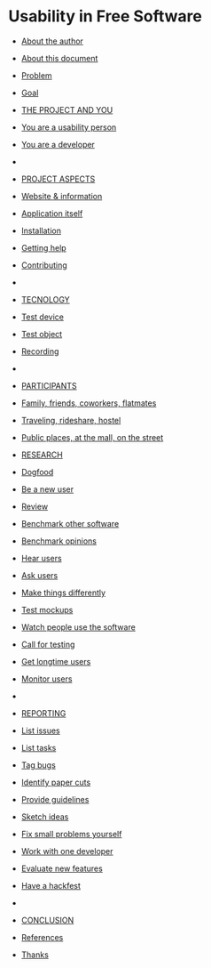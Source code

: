 # Usability in Free Software

* [About the author](introduction/01_about-the-author.md)
* [About this document](introduction/02_about-this-document.md)
* [Problem](introduction/03_problem.md)
* [Goal](introduction/04_goal.md)

* [THE PROJECT AND YOU](the_project_e_you/00_the-project-and-you.md)
* [You are a usability person](the_project_e_you/01_you-are-a-usability-person.md)
* [You are a developer](the_project_e_you/02_you-are-a-developer.md)
* 
* [PROJECT ASPECTS](project_aspects/00_project-aspects.md)
* [Website & information](project_aspects/01_website-e-information.md) 
* [Application itself](project_aspects/02_application-itself.md)
* [Installation](project_aspects/03_installation.md)
* [Getting help](project_aspects/04_getting-help.md) 
* [Contributing](project_aspects/05_contributing.md) 
* 
* [TECNOLOGY](technology/00_technology.md)
* [Test device](technology/01_test-device.md) 
* [Test object](technology/02_test-object.md)
* [Recording](technology/03_recording.md)
*
* [PARTICIPANTS](participants/00_participants.md)
* [Family, friends, coworkers, flatmates](participants/01_family-friends.md)
* [Traveling, rideshare, hostel](participants/02_traveling-rideshare.md)
* [Public places, at the mall, on the street](participants/03_public-places.md)

* [RESEARCH](research/00_research.md)
* [Dogfood](research/01_dogfood.md) 
* [Be a new user](research/02_be-a-new-user.md) 
* [Review](research/03_review.md)
* [Benchmark other software](research/04_benchmark-other-software.md)
* [Benchmark opinions](research/05_benchmark-opinions.md) 
* [Hear users](research/06_hear-users.md)
* [Ask users](research/07_ask-users.md)
* [Make things differently](research/08_make-things-differently.md) 
* [Test mockups](research/09_test-mockups.md)
* [Watch people use the software](research/10_watch-people-use-the-software.md)
* [Call for testing](research/11_call-for-testing.md)
* [Get longtime users](research/12_get-longtime-users.md)
* [Monitor users](research/13_monitor-users.md)
* 
* [REPORTING](reporting/00_reporting.md)
* [List issues](reporting/01_list-issues.md)
* [List tasks](reporting/02_list-tasks.md)
* [Tag bugs](reporting/03_tag-bugs.md) 
* [Identify paper cuts](reporting/04_identify-paper-cuts.md) 
* [Provide guidelines](reporting/05_provide-guidelines.md)
* [Sketch ideas](reporting/06_sketch-ideas.md)
* [Fix small problems yourself](reporting/07_fix-small-problems-yourself.md) 
* [Work with one developer](reporting/08_work-with-one-developer.md)
* [Evaluate new features](reporting/09_evaluate-new-features.md)
* [Have a hackfest](reporting/10_have-a-hackfest.md)
*
* [CONCLUSION](conclusion/00_conclusion.md)
* [References](conclusion/01_references.md)
* [Thanks](conclusion/02_thanks.md)
